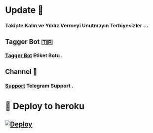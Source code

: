 # Update 💬
### Takipte Kalın ve Yıldız Vermeyi Unutmayın Terbiyesizler ...

## Tagger Bot 🇹🇷
### [Tagger Bot](https://t.me/StarTaggerBot) Etiket Botu .

## Channel 🎲
### [Support](https://t.me/StarBotKanal) Telegram Support .

# 🚀 Deploy to heroku
[![Deploy](https://www.herokucdn.com/deploy/button.svg)](https://heroku.com/deploy?template=https://github.com/xkvugarvugar/Taggerim)
-









